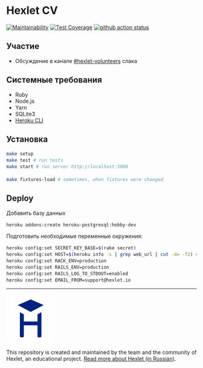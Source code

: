 # Hexlet CV

[![Maintainability](https://api.codeclimate.com/v1/badges/ac489ba3a4c73baf89a9/maintainability)](https://codeclimate.com/github/Hexlet/hexlet-cv/maintainability)
[![Test Coverage](https://api.codeclimate.com/v1/badges/ac489ba3a4c73baf89a9/test_coverage)](https://codeclimate.com/github/Hexlet/hexlet-cv/test_coverage)
[![github action status](https://github.com/Hexlet/hexlet-cv/workflows/Main%20workflow/badge.svg)](https://actions-badge.atrox.dev/hexlet/hexlet-cv/goto)

## Участие

* Обсуждение в канале [#hexlet-volunteers](https://slack-ru.hexlet.io) слака

## Системные требования

* Ruby
* Node.js
* Yarn
* SQLite3
* [Heroku CLI](https://devcenter.heroku.com/articles/heroku-cli#download-and-install)

## Установка

```sh
make setup
make test # run tests
make start # run server http://localhost:5000

make fixtures-load # sometimes, when fixtures were changed
```

## Deploy

Добавить базу данных

```sh
heroku addons:create heroku-postgresql:hobby-dev
```

Подготовить необходимые переменные окружения:

```sh
heroku config:set SECRET_KEY_BASE=$(rake secret)
heroku config:set HOST=$(heroku info -s | grep web_url | cut -d= -f2) # https://cv.hexlet.io for production
heroku config:set RACK_ENV=production
heroku config:set RAILS_ENV=production
heroku config:set RAILS_LOG_TO_STDOUT=enabled
heroku config:set EMAIL_FROM=support@hexlet.io
```

---

[![Hexlet Ltd. logo](https://raw.githubusercontent.com/Hexlet/assets/master/images/hexlet_logo128.png)](https://ru.hexlet.io/pages/about?utm_source=github&utm_medium=link&utm_campaign=exercises-javascript)

This repository is created and maintained by the team and the community of Hexlet, an educational project. [Read more about Hexlet (in Russian)](https://ru.hexlet.io/pages/about?utm_source=github&utm_medium=link&utm_campaign=exercises-javascript).
